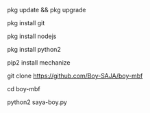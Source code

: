 pkg update && pkg upgrade

pkg install git

pkg install nodejs

pkg install python2

pip2 install mechanize

git clone https://github.com/Boy-SAJA/boy-mbf

cd boy-mbf

python2 saya-boy.py
